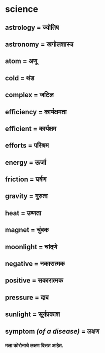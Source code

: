 # science

## astrology = ज्योतिष

## astronomy = खगोलशास्त्र

## atom = अणू

## cold = थंड

## complex = जटिल

## efficiency = कार्यक्षमता

## efficient = कार्यक्षम

## efforts = परिश्रम

## energy = ऊर्जा

## friction = घर्षण

## gravity = गुरुत्व

## heat = उष्णता

## magnet = चुंबक

## moonlight = चांदणे

## negative = नकारात्मक

## positive = सकारात्मक

## pressure = दाब

## sunlight = सूर्यप्रकाश

## symptom *(of a disease)* = लक्षण

### मला कोरोनाचे लक्षण दिसत आहेत.

